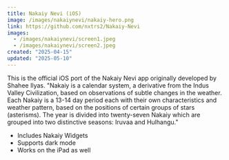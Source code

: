```yaml
---
title: Nakaiy Nevi (iOS)
image: /images/nakaiynevi/nakaiy-hero.png
link: https://github.com/nxtrs2/Nakaiy-Nevi
images:
  - /images/nakaiynevi/screen1.jpeg
  - /images/nakaiynevi/screen2.jpeg
created: "2025-04-15"
updated: "2025-05-10"
---
```


This is the official iOS port of the Nakaiy Nevi app originally developed by Shahee Ilyas. "Nakaiy is a calendar system, a derivative from the Indus Valley Civilization, based on observations of subtle changes in the weather. Each Nakaiy is a 13-14 day period each with their own characteristics and weather pattern, based on the positions of certain groups of stars (asterisms). The year is divided into twenty-seven Nakaiy which are grouped into two distinctive seasons: Iruvaa and Hulhangu."

- Includes Nakaiy Widgets
- Supports dark mode
- Works on the iPad as well

